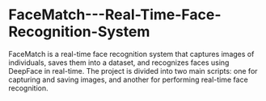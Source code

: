 # FaceMatch---Real-Time-Face-Recognition-System
FaceMatch is a real-time face recognition system that captures images of individuals, saves them into a dataset, and recognizes faces using DeepFace in real-time. The project is divided into two main scripts: one for capturing and saving images, and another for performing real-time face recognition.
